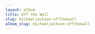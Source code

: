```yaml
---
layout: album
title: Off the Wall
slug: michaeljackson-offthewall
album_slug: michaeljackson-offthewall
---
```

